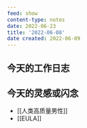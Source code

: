 ```yaml
---
feed: show
content-type: notes
date: 2022-06-23
title: '2022-06-08'
date created: 2022-06-09
---
```


## 今天的工作日志

## 今天的灵感或闪念

- [[人类高质量男性]]
- [[EULA]]
